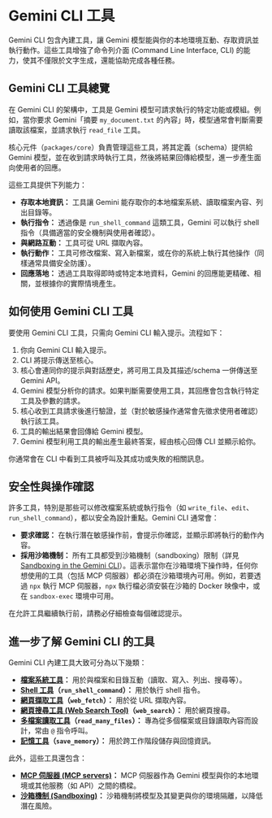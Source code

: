 # Gemini CLI 工具

Gemini CLI 包含內建工具，讓 Gemini 模型能與你的本地環境互動、存取資訊並執行動作。這些工具增強了命令列介面 (Command Line Interface, CLI) 的能力，使其不僅限於文字生成，還能協助完成各種任務。

## Gemini CLI 工具總覽

在 Gemini CLI 的架構中，工具是 Gemini 模型可請求執行的特定功能或模組。例如，當你要求 Gemini「摘要 `my_document.txt` 的內容」時，模型通常會判斷需要讀取該檔案，並請求執行 `read_file` 工具。

核心元件（`packages/core`）負責管理這些工具，將其定義（schema）提供給 Gemini 模型，並在收到請求時執行工具，然後將結果回傳給模型，進一步產生面向使用者的回應。

這些工具提供下列能力：

- **存取本地資訊：** 工具讓 Gemini 能存取你的本地檔案系統、讀取檔案內容、列出目錄等。
- **執行指令：** 透過像是 `run_shell_command` 這類工具，Gemini 可以執行 shell 指令（具備適當的安全機制與使用者確認）。
- **與網路互動：** 工具可從 URL 擷取內容。
- **執行動作：** 工具可修改檔案、寫入新檔案，或在你的系統上執行其他操作（同樣通常具備安全防護）。
- **回應落地：** 透過工具取得即時或特定本地資料，Gemini 的回應能更精確、相關，並根據你的實際情境產生。

## 如何使用 Gemini CLI 工具

要使用 Gemini CLI 工具，只需向 Gemini CLI 輸入提示。流程如下：

1. 你向 Gemini CLI 輸入提示。
2. CLI 將提示傳送至核心。
3. 核心會連同你的提示與對話歷史，將可用工具及其描述/schema 一併傳送至 Gemini API。
4. Gemini 模型分析你的請求。如果判斷需要使用工具，其回應會包含執行特定工具及參數的請求。
5. 核心收到工具請求後進行驗證，並（對於敏感操作通常會先徵求使用者確認）執行該工具。
6. 工具的輸出結果會回傳給 Gemini 模型。
7. Gemini 模型利用工具的輸出產生最終答案，經由核心回傳 CLI 並顯示給你。

你通常會在 CLI 中看到工具被呼叫及其成功或失敗的相關訊息。

## 安全性與操作確認

許多工具，特別是那些可以修改檔案系統或執行指令（如 `write_file`、`edit`、`run_shell_command`），都以安全為設計重點。Gemini CLI 通常會：

- **要求確認：** 在執行潛在敏感操作前，會提示你確認，並顯示即將執行的動作內容。
- **採用沙箱機制：** 所有工具都受到沙箱機制（sandboxing）限制（詳見 [Sandboxing in the Gemini CLI](../sandbox.md)）。這表示當你在沙箱環境下操作時，任何你想使用的工具（包括 MCP 伺服器）都必須在沙箱環境內可用。例如，若要透過 `npx` 執行 MCP 伺服器，`npx` 執行檔必須安裝在沙箱的 Docker 映像中，或在 `sandbox-exec` 環境中可用。

在允許工具繼續執行前，請務必仔細檢查每個確認提示。

## 進一步了解 Gemini CLI 的工具

Gemini CLI 內建工具大致可分為以下幾類：

- **[檔案系統工具](./file-system.md)：** 用於與檔案和目錄互動（讀取、寫入、列出、搜尋等）。
- **[Shell 工具](./shell.md)（`run_shell_command`）：** 用於執行 shell 指令。
- **[網頁擷取工具](./web-fetch.md)（`web_fetch`）：** 用於從 URL 擷取內容。
- **[網頁搜尋工具 (Web Search Tool)](./web-search.md)（`web_search`）：** 用於網頁搜尋。
- **[多檔案讀取工具](./multi-file.md)（`read_many_files`）：** 專為從多個檔案或目錄讀取內容而設計，常由 `@` 指令呼叫。
- **[記憶工具](./memory.md)（`save_memory`）：** 用於跨工作階段儲存與回憶資訊。

此外，這些工具還包含：

- **[MCP 伺服器 (MCP servers)](./mcp-server.md)：** MCP 伺服器作為 Gemini 模型與你的本地環境或其他服務（如 API）之間的橋樑。
- **[沙箱機制 (Sandboxing)](../sandbox.md)：** 沙箱機制將模型及其變更與你的環境隔離，以降低潛在風險。
